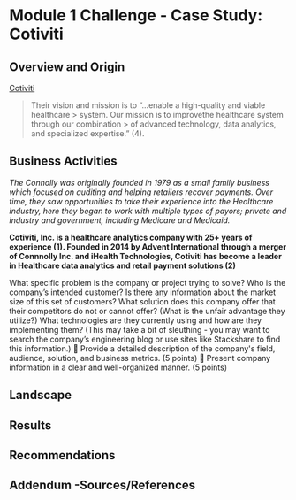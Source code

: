 # Module 1 Challenge - Case Study: Cotiviti

## Overview and Origin

[Cotiviti](https://www.cotiviti.com/)  



> Their vision and mission is to “...enable a high-quality and viable healthcare > system. Our mission is to improvethe healthcare system through our combination > of advanced technology, data analytics, and specialized expertise.” (4). 

## Business Activities

_The Connolly was originally founded in 1979 as a small family business which focused on auditing and helping retailers recover payments. Over time, they saw opportunities to take their experience into the Healthcare industry, here they began to work with multiple types of payors; private and industry and government, including Medicare and Medicaid._


**Cotiviti, Inc. is a healthcare analytics company with 25+ years of experience (1). Founded in 2014 by Advent International through a merger of Connnolly Inc. and iHealth Technologies, Cotiviti has become a leader in Healthcare data analytics and retail payment solutions (2)**


What specific problem is the company or project trying to solve?
Who is the company’s intended customer? Is there any information about the market size of this set of customers?
What solution does this company offer that their competitors do not or cannot offer? (What is the unfair advantage they utilize?)
What technologies are they currently using and how are they implementing them? (This may take a bit of sleuthing - you may want to search the company’s engineering blog or use sites like Stackshare to find this information.)
	Provide a detailed description of the company's field, audience, solution, and business metrics. (5 points)
	Present company information in a clear and well-organized manner. (5 points)

## Landscape








## Results




## Recommendations







## Addendum -Sources/References




